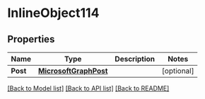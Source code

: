 # InlineObject114

## Properties

Name | Type | Description | Notes
------------ | ------------- | ------------- | -------------
**Post** | [**MicrosoftGraphPost**](microsoft.graph.post.md) |  | [optional] 

[[Back to Model list]](../README.md#documentation-for-models) [[Back to API list]](../README.md#documentation-for-api-endpoints) [[Back to README]](../README.md)


